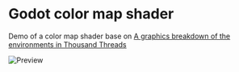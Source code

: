 # Godot color map shader
 Demo of a color map shader base on [A graphics breakdown of the environments in Thousand Threads](https://www.reddit.com/r/gamedev/comments/igffg5/a_graphics_breakdown_of_the_environments_in/)
 
 ![Preview](preview/preview.gif)
